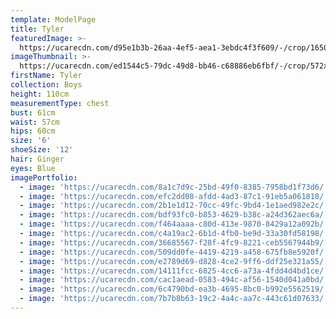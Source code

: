 ```yaml
---
template: ModelPage
title: Tyler
featuredImage: >-
  https://ucarecdn.com/d95e1b3b-26aa-4ef5-aea1-3ebdc4f3f609/-/crop/1650x885/0,0/-/preview/
imageThumbnail: >-
  https://ucarecdn.com/ed1544c5-79dc-49d8-bb46-c68886eb6fbf/-/crop/572x755/85,0/-/preview/
firstName: Tyler
collection: Boys
height: 110cm
measurementType: chest
bust: 61cm
waist: 57cm
hips: 60cm
size: '6'
shoeSize: '12'
hair: Ginger
eyes: Blue
imagePortfolio:
  - image: 'https://ucarecdn.com/8a1c7d9c-25bd-49f0-8385-7958bd1f73d6/'
  - image: 'https://ucarecdn.com/efc2dd08-afdd-4ad3-87c1-91eb5a061818/'
  - image: 'https://ucarecdn.com/2b1e1d12-70cc-49fc-9bd4-1e1aed982e2c/'
  - image: 'https://ucarecdn.com/bdf93fc0-b853-4629-b38c-a24d362aec6a/'
  - image: 'https://ucarecdn.com/f464aaaa-c80d-413e-9870-8429a12a092b/'
  - image: 'https://ucarecdn.com/c4a19ac2-6b1d-4fb0-be9d-33a30fd58198/'
  - image: 'https://ucarecdn.com/36685567-f28f-4fc9-8221-ceb5567944b9/'
  - image: 'https://ucarecdn.com/509dd0fe-4419-4219-a458-675fb8e5920f/'
  - image: 'https://ucarecdn.com/e2789d69-d828-4ce2-9ff6-ddf25e321a55/'
  - image: 'https://ucarecdn.com/14111fcc-6825-4cc6-a73a-4fdd4d4bd1ce/'
  - image: 'https://ucarecdn.com/cac1aead-0583-494c-af56-1540d041a0bd/'
  - image: 'https://ucarecdn.com/6c4790bd-ea3b-4695-8bc0-b992e5562519/'
  - image: 'https://ucarecdn.com/7b7b8b63-19c2-4a4c-aa7c-443c61d07633/'
---
```


